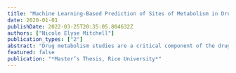 ```yaml
---
title: "Machine Learning-Based Prediction of Sites of Metabolism in Drugs: Exploring Feature Extraction Methods on Molecular Graphs"
date: 2020-01-01
publishDate: 2022-03-25T20:35:05.804632Z
authors: ["Nicole Elyse Mitchell"]
publication_types: ["2"]
abstract: "Drug metabolism studies are a critical component of the drug design process. Metabolism of some drugs can lead to diminished therapeutic efficacy or even toxicity. The stability of a drug is expressed by the atoms, called Sites of Metabolism (SOMs), which undergo structural changes when that drug interacts with a metabolizing enzyme. Computationally predicting these metabolically labile atoms early on in the drug development process will enable pharmaceutical chemists to design molecules with favorable metabolic properties.  A number of in silico methods have been developed for identifying SOMs, with a recent focus on machine learning due to its computational efficiency over structural modeling. Machine learning techniques classify atoms as SOMs based on feature vector representations. Existing approaches rely upon expert knowledge and often expensive experiments to engineer fixed atom descriptors with extensive sets of experimentally-derived attributes. However, models based upon learned instead of fixed representations have proven promising in other chemoinformatics tasks.  Seeing molecules as attributed graphs, where atoms correspond to nodes and bonds correspond to edges, the SOM prediction problem can be formulated as a node classification task. We compare two methods of extracting node features from molecular graphs: a standard fingerprint generation strategy used by existing SOM prediction methods, which constructs task-agnostic node descriptors, and an unexplored approach based on a graph convolutional neural network, which learns taskspecific node encodings. Both methods take into account the node attributes and graph connectivity to generate descriptive atom representations. We experiment with parameters that can influence the performance of both feature extraction methods on a dataset commonly used in the literature for predicting SOMs.  Despite the fact that the graph convolution approach requires more data and has more parameters to tune, we have achieved comparable performance between the two methods. Given enough data, we believe the graph convolution approach may reliably achieve improved performance over the fingerprint generation strategy. Our results indicate that the graph convolution approach can outperform the fixed fingerprint generation strategy when starting from molecular graphs that are not initialized with rich electro-chemical properties, demonstrating how learned representations could replace the need for expert-derived features for SOM prediction. Our results also illustrate the importance of tuning the feature extraction method to the metabolizing enzyme of interest."
featured: false
publication: "*Master’s Thesis, Rice University*"
---
```


